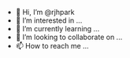 - 👋 Hi, I’m @rjhpark
- 👀 I’m interested in ...
- 🌱 I’m currently learning ...
- 💞️ I’m looking to collaborate on ...
- 📫 How to reach me ...

<!---
rjhpark/rjhpark is a ✨ special ✨ repository because its `README.md` (this file) appears on your GitHub profile.
You can click the Preview link to take a look at your changes.
--->
